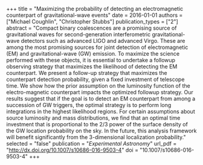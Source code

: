 +++
title = "Maximizing the probability of detecting an electromagnetic counterpart of gravitational-wave events"
date = 2016-01-01
authors = ["Michael Coughlin", "Christopher Stubbs"]
publication_types = ["2"]
abstract = "Compact binary coalescences are a promising source of gravitational waves for second-generation interferometric gravitational-wave detectors such as advanced LIGO and advanced Virgo. These are among the most promising sources for joint detection of electromagnetic (EM) and gravitational-wave (GW) emission. To maximize the science performed with these objects, it is essential to undertake a followup observing strategy that maximizes the likelihood of detecting the EM counterpart. We present a follow-up strategy that maximizes the counterpart detection probability, given a fixed investment of telescope time. We show how the prior assumption on the luminosity function of the electro-magnetic counterpart impacts the optimized followup strategy. Our results suggest that if the goal is to detect an EM counterpart from among a succession of GW triggers, the optimal strategy is to perform long integrations in the highest likelihood regions. For certain assumptions about source luminosity and mass distributions, we find that an optimal time investment that is proportional to the 2/3 power of the surface density of the GW location probability on the sky. In the future, this analysis framework will benefit significantly from the 3-dimensional localization probability."
selected = "false"
publication = "*Experimental Astronomy*"
url_pdf = "http://dx.doi.org/10.1007/s10686-016-9503-4"
doi = "10.1007/s10686-016-9503-4"
+++

